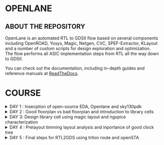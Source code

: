 # OPENLANE 

## ABOUT THE REPOSITORY
OpenLane is an automated RTL to GDSII flow based on several components including OpenROAD, Yosys, Magic, Netgen, CVC, SPEF-Extractor, KLayout and a number of custom scripts for design exploration and optimization. The flow performs all ASIC implementation steps from RTL all the way down to GDSII.

You can check out the documentation, including in-depth guides and reference manuals at [ReadTheDocs](https://openlane.readthedocs.io/).


 # COURSE 
<details>
<summary>DAY 1 : Insecption of open-source EDA, Openlane and sky130pdk </summary>
<br>

# 1) Introduction to QFN-48 Package,chip,pads,core,die,and IP's and Introduction to RISC-V

- Generally an Aurdino board or an FPGA board consists of an chip or processor inside it.
- The internal veiw of chip will be as below

![image](https://github.com/nithinkolar/pes_openlane_work/assets/145356962/b9fba21f-28ed-4f1d-a58e-c53b86c7c015)



![image](https://github.com/nithinkolar/pes_openlane_work/assets/145356962/14306000-21dc-43bf-94bc-63109a284f7e)


RISC-V is an open standard instruction set architecture based on established reduced instruction set computer principles. Unlike most other ISA designs, RISC-V is provided under royalty-free open-source licenses. 


![image](https://github.com/nithinkolar/pes_openlane_work/assets/145356962/8bf8e42e-712c-421c-b086-1a2a8b1d78a4)






# 2) SOC Design and OpenLANE

## a) Components of open-source digital asic design**
 - Digital ASIC design, It mainly consists of
   - RTL IP's
   - EDA Tools
   - PDK Data

![image](https://github.com/nithinkolar/pes_openlane_work/assets/145356962/e762216a-aee1-4363-aa3d-09251494f6f9)

      

  - Open source digital ASIC design

![image](https://github.com/nithinkolar/pes_openlane_work/assets/145356962/5cfc1e1e-32aa-4df8-9b14-8adb1915c344)


- What is PDK..?
  - Process Design Kit (PDK) Collection of files used to model a fabrication process for the EDA tools used to design an IC.
      - Process design rules : DRC,LVX,PEX
      - Device models
      - Digital standard cell Libraries
      - I/O libraries


 
## b) Simplified RTL2GDS Flow**

![image](https://github.com/nithinkolar/pes_openlane_work/assets/145356962/53443462-bc02-42d5-83fd-036da46e290b)


         1. Synthesis
         2. Floor planning and Power planning
         3. Placement 
         4. Clock tree synthsis (CTS)
         5. Routing 
         6. Sign off



## c) Introduction to Openlane ans strivechipsets**

   #### OPENLANE was started as an open-souce flow for a true Open source Tape-out experiment,
   #### STRIVES is a family of open everything socs.

  ![image](https://github.com/nithinkolar/pes_openlane_work/assets/145356962/9ad09b8b-cf11-435a-80fe-59971013a821)
 

   #### Goal of Openlane asic flow is :
    - Produce a clean GDSII with no humaninterventions
         - CLEAN means 
                - No LVS voilations
                - No DRC voilations
                - Timming voilations

    - Open Lane is tunned for the skywater 130nm open PDK .
    - Open lane is containerzied which means
                - Functional out of the box 
                - Instruction to built and run natevly with flow
    - Open lane has two mode of operation 
                - Atonomous 
                - Interative


## d) Introduction to Openlane Detailed ASIC flow design


   
![image](https://github.com/nithinkolar/pes_openlane_work/assets/145356962/7f9566b1-9580-4735-92d5-10f0b7eafac1)

   
Here's a detailed ASIC design flow using OpenLane and the associated tools and software:

**1. Synthesis:** RTL code is synthesized into a gate-level netlist, optimizing for area, power, and timing.
   - **Tools/Software**: 
     - Yosys for synthesis.
     - ABC (A System for Sequential Synthesis and Verification) for technology mapping.
     - Cell libraries specific to the target process.
     - Yosys

       
**2. Floorplanning:** Define the chip's area and arrangement of major functional blocks.
   - **Tools/Software**: 
     - OpenROAD's TritonRoute for global placement.
     - Magic for floorplan visualization.
     - Chip floor planning - Partinioning the chip die between different system building blocks and place the I/O pads.
     - Macro floor planning - Dimensions, Pin locations, rows defination.
     - Power planning - It is typically assigned with multiple VDD and VSS (Power straps, Power pads, Power rings)
    
       
**3. Placement:** Position individual gates and standard cells optimally within the predefined areas.
   - **Tools/Software**: 
     - RePLace (REctangle PLACEr) for placement.
     - Magic for placement visualization.
     - Placement is usually done in 2 steps
              - Global placement
              - Detailed placement

       
**4. Clock Tree Synthesis:** Design a clock distribution network to ensure synchronous clock signals.
   - **Tools/Software**: 
     - OpenROAD's TritonCTS for clock tree synthesis.
    
     
**5. Routing:** Establish interconnections while adhering to design rules, optimizing for signal integrity and timing.
   - **Tools/Software**: 
     - FastRoute for global and detailed routing.
     - Magic for routing visualization.


**6. Design Rule Checking (DRC):**  Verify that the layout complies with manufacturing design rules.
   - **Tools/Software**: 
     - Magic for initial DRC checks.
     - OpenROAD's TritonRoute for DRC repair.


**7. Layout Versus Schematic (LVS) Verification:** Confirm that the physical layout matches the intended functionality described at the RTL level.
   - **Tools/Software**: 
     - Netgen for LVS checks.


**8. Parasitic Extraction:** Extract parasitic capacitance and resistance values from the layout for accurate timing analysis.
   - **Tools/Software**: 
     - QFlow's SPEF extraction tool for parasitic extraction.


**9. Static Timing Analysis (STA):** Analyze timing paths to ensure setup and hold time constraints are met.
    - **Tools/Software**: 
      - OpenSTA for static timing analysis.


**10. Physical Verification:** Perform a series of checks including DRC, LVS, and electrical rule checks (ERC).
    - **Tools/Software**: 
      - Magic for DRC and LVS checks.
      - Netgen for ERC checks.


**11. GDS2 Generation:** Convert the final layout data into GDS2 format for fabrication.
    - **Tools/Software**: 
      - Magic for GDS2 generation.Here's a detailed ASIC design flow using OpenLane and the associated tools and software:



#### Synthis exporation
![image](https://github.com/nithinkolar/pes_openlane_work/assets/145356962/0a78cf01-677e-4793-a95a-01ad71ba7f6a)



#### Design exploration
 ![image](https://github.com/nithinkolar/pes_openlane_work/assets/145356962/b4c9b75b-6c49-4ac9-b1ea-9aa01dcae79c)


# 3) Open- Source EDA tools

#### Openlane Directory structure in detail

   - cd Desktop/
   - cd home/tools/
   - cd openlane_working_dir/
   - ls
   - cd openlane
   - docker
   - ./flow.tcl -interactive
![image](https://github.com/nithinkolar/pes_openlane_work/assets/145356962/03153126-15a6-4ab0-be0f-ddf08c238945)


#### Design Preparation step

    - in openlane directory
    - package require openlane 0.9
    - prep -design picorv32a

![image](https://github.com/nithinkolar/pes_openlane_work/assets/145356962/01e0384e-e287-4e1f-8ae2-0bc1defdabf6)



#### Review files after design synthsis and run synthsis

    - run_synthesis

![image](https://github.com/nithinkolar/pes_openlane_work/assets/145356962/036ba01e-067c-4850-b543-fbe91d2cc3ea)


![image](https://github.com/nithinkolar/pes_openlane_work/assets/145356962/8078d99f-6145-4d87-829c-86a3ed0ce883)


   - Here the counter d flipflop is **1613**
   - The number of cells is **14876**
   - The flop ration for our design will be 1613/14876 = 0.108
   - In percentage = 10.08 %

     
#### Openlane Project Github link Discription

https://github.com/efabless/openlane

[Back to COURSE](https://github.com/nithinkolar/pes_Openlane_work/tree/main#course)

</details>




<details>
<summary>DAY 2 : Good floorplan vs bad floorplan and introduction to library cells </summary>
<br>


# GOOD FLOORPLAN VS BAD FLORPLAN AND INTRODUCTION TO LIBRARY CELLS

## 1) CHIP FLOOR PLANNING CONSIDERATIONS

## L1) Utilization Factor and Aspect ratio

  ![image](https://github.com/nithinkolar/pes_openlane_work/assets/145356962/60754b1d-8cee-4933-9e66-6099ca8d1529)

    - Defining the width and height of the core and Die
    - Consider a netlist with 2 FF and 2 gates with the connections shown below


**STEP-1** Make the gates as a Squared box 

![image](https://github.com/nithinkolar/pes_openlane_work/assets/145356962/4b0c3113-6e09-4b1f-ad44-1ea8dcbd85c8)


**STEP-2** Find out the dimensions of the core and Die ( Dimensions of the standard cells )

![image](https://github.com/nithinkolar/pes_openlane_work/assets/145356962/16ac86d0-d26c-4930-b9c0-af5557d0c91b)



 #### For example 
  - Let us assume that each FF and Gates is on 1 cm breadth and 1cm height
  - Now Area of each standard cell will be will of 1 cm sq .
  - Allining tha area ocuupied the netlist in a in a single core .
  - Below the netlist will be fit into the core So it will be **100% utilization**
  - **Utilization factor** = Area occupied by the netlist / Total area ocuupied by the core.
  - where 4sq / 4sq = 1 . 
  - In this case when utilization factor = 1 , then the core is full no extra components can be added.
  - **Aspect ratoio** = Height / width , if it is 1 , it signifies that the core is square shaped.




## L2) Pre placed cells

![image](https://github.com/nithinkolar/pes_openlane_work/assets/145356962/9d04ba76-a078-48bf-9641-1198da3c4858)

  - Conisder a combinational block -> Gate level diagram.
  - Seperate that gate level diagram into two blocks.
  - Consider the multiple blocks are inside a Black box Now seperate the blackbox as two differnet IP's or Modules .
  - The Arrangements of the IP's in a chip is called as **Floor planning**.
  - The IP's will have an user defined loctions and they can be placed in a chip before the placement and rouiting is done hence these are calle as **Pre placed Cells**




## L3) Decoupling Capacitors

![image](https://github.com/nithinkolar/pes_openlane_work/assets/145356962/c067069d-5dad-4b45-a347-6eac8447db6f)


  - For any signal to be considered as a Logic 0 and Logic 1, It should be within the NM range ( Either NML or NMH )
  - The area between the NML and NMH is called undefined area
  - So in order to maintain the signal to be in the NML or NMh **Decoupling capacitors** are used.
  - Decoupling capacitors are mainly used to maintain the signal are not inside the undefined area.
    



## L4) Power Planning

![Screenshot from 2023-09-14 12-58-34](![image](https://github.com/nithinkolar/pes_openlane_work/assets/145356962/fc5daba4-4129-4391-85b4-93741f8ae0b1)


  - Insted of using individual VDD and VSS for multiple cells in a Block.
  - Suppose if there are four cells in a Block , Each cell having seperate VDD and VSS are called as **Power Planning**




## L5) Pin placement and Logical cell placement Blockage

![image](https://github.com/nithinkolar/pes_openlane_work/assets/145356962/497a7a3b-caba-4b95-82f5-6063c9054059)

  - Here consider a 4 set of circuts with input, clk and output,
  - Considering all 4 circuits together and placing on a chip in such a way that INPUTS should be at one side and OUTPUT should be at one side which helps us to make the connections easily.
  - So this process is called as **Pin placement**
  - Making sure that non of the automated routing tool should not be placed near the i/p and o/p cells it needs to block the cells This is called as **Logical cell placement Blockage**
    

**Pin Placement**

![image](https://github.com/nithinkolar/pes_openlane_work/assets/145356962/2164d937-dda5-4d28-8903-dd18b986af9d)


**Logical cell placement Blockage**

![image](https://github.com/nithinkolar/pes_openlane_work/assets/145356962/ad01cb5d-3926-4024-bd9a-b13c02b7658c)




## L6) Steps to run Flopor planning using Openlane

      - These are the defalt Floorplans 
 
![image](https://github.com/nithinkolar/pes_openlane_work/assets/145356962/61e417ef-8640-4ade-8c7f-3abfce2e8997)


![image](https://github.com/nithinkolar/pes_openlane_work/assets/145356962/3057d320-ae43-4d15-a8c0-b907bc703b10)


![image](https://github.com/nithinkolar/pes_openlane_work/assets/145356962/6f217ecb-688a-46e0-b65b-873f8d270e70)


## L7)

              - In the openlane shell

![image](https://github.com/nithinkolar/pes_openlane_work/assets/145356962/d0d2fb7d-2c1c-4f08-937f-746106c1af9c)

              
              - To open the Floorplan we go to the required directory that is
                   > vsduser@vsdsquadron:~/Desktop/work/tools/openlane_working_dir/openlane/designs/picorv32a/runs/11-09_15-36/results/floorplan
              - Using the ```cd``` command.
              - Then we type the command:
                   > magic -T /home/vsduser/Desktop/work/tools/openlane_working_dir/pdks/sky130A/libs.tech/magic/sky130A.tech lef read ../../tmp/merged.lef def read picorv32a.floorplan.def &

              - The following layout is displayed

![image](https://github.com/nithinkolar/pes_openlane_work/assets/145356962/e3935b9d-1331-4a94-ac86-56c26406b040)

              - We can press 's' and then 'v' to align the design to the center of the screen.

              - We can right click on the mouse and pess 'z' to zoom into a desired part.

![image](https://github.com/nithinkolar/pes_openlane_work/assets/145356962/ba09726c-f021-40c2-9914-9918aa18b7cb)


              - We can check the details of the ports as follows
              - Hover over a port with your crosshair and press 's' on your keyboard
              - Now open the tkcon command window and type ```what```.
              - This will show you the details of the selected port.


![image](https://github.com/nithinkolar/pes_openlane_work/assets/145356962/45955fc8-9cb8-4119-b633-051dc342eaac)
             
              - If we zoom in a little more, we can see the tap cells.
              - They are present to prevent latch up conditions which occur in the CMOS devices

![image](https://github.com/nithinkolar/pes_openlane_work/assets/145356962/11cd873f-1a67-4404-ad3f-f4bd6b1a3282)

              - These are the standard cells that are used in the design




## 2) LIBRARY BINDING AND PLACEMENTS


### L1) Netlist binding and initial Place Design

       - Bind netlist with physical cells 
       - Here it defines about the shape and sixe of the standard cell
       - Each cells are defined only in either rectange shape or square shape 
       - In this example, 1 refers to NOT gate, 2 refers to AND gate.   [image 1]
       - Larger the cell size 
          > It has a least resistance path
          > Performes Faster
       - Once we have a Physical veiw of all cells, It is placed on the Floorplan according to the Netlist.  [image 2]

![image](https://github.com/nithinkolar/pes_openlane_work/assets/145356962/f9e0c1a2-8b6c-4024-9b0c-ac18a754ae33)



![image](https://github.com/nithinkolar/pes_openlane_work/assets/145356962/f7d357b9-83aa-45af-9b4d-202da09e7ab2)



### L2 and L3) Optimize placement using estimate wire length and capacitance

        - When the cells are not extactly placed on the floorplan as in the netlist, If the relevant cells are not near to i/p or o/p.
        - Then estimation of wirelength and capacitance comes in.
        - Depending on the Capacitance and how far the cells are from input and output, Some **Buffers** are added in order to reduce the Wirelength and also to get a complete signal without any             lossses of signal ( but in cost of Area which can be minimized later )
    
          
![image](https://github.com/nithinkolar/pes_openlane_work/assets/145356962/b584f490-265c-4ac7-8e3e-9c89862a26a3)


![image](https://github.com/nithinkolar/pes_openlane_work/assets/145356962/e35b0bfe-e02b-471a-ac73-c7f084d5597b)




### L4) Need for libraries and characterization 

        - Library characterization and modelling depends on some steps,
        - Logic synthesis  ->  Floor planning  ->  Placement  ->  Clock Tree synthesuis ( CTS )  ->  Routing 
        - The collection of all the standard cells are placed is one area which is referred as **Library**

        
![image](https://github.com/nithinkolar/pes_openlane_work/assets/145356962/d40d84b2-4b73-48f0-b3a4-b297cd617134)



### L5) Congestion aware placement using replace
          - To view the placement we type
                   > run_placement
          - In the OpenLANE shell.

![image](https://github.com/nithinkolar/pes_openlane_work/assets/145356962/5419a317-455e-4007-a54d-b4a5627bac5c)

          - This is the result displayed. As we can see the '/picorv32a.placement.def' file is read.

![image](https://github.com/nithinkolar/pes_openlane_work/assets/145356962/f189f689-8b1e-484c-8a15-1701d9d4eca1)

          - We move one directory up from the 'floorplan' folder using
                   > cd ../placement/

          - To view the placement design we use the command
                   > magic -T /home/vsduser/Desktop/work/tools/openlane_working_dir/pdks/sky130A/libs.tech/magic/sky130A.tech lef read ../../tmp/merged.lef def read picorv32a.placement.def

![image](https://github.com/nithinkolar/pes_openlane_work/assets/145356962/256539e5-1af1-4071-a512-158751b0ebf5)


          - The above is displayed.
          - All these standard cells were present at the initial layout of the floorplan.

![image](https://github.com/nithinkolar/pes_openlane_work/assets/145356962/60fa6b7e-eec2-471c-85ee-64aad1bd72d7)


          - If we zoom in we can see the placement of the standard cells in the standard cell rows.




## 3) CELL DESIGN AND CHARACTERIZATION FLOW

### L1) Inputs for cell Design Flow
       - For each standard cell (AND,NOR,INVERTER,FF ect) There are different cell design flow
       - Each Cell Design Flow consists of 3 steps:
               - Inputs ( which mainly consists of PDK's [ DRC and LVs rules, Spice models, library ect] )
               - Design Steps (this mainly invovles 3 steps)
                      - Circuit Design
                      - Layout Design 
                      - Charecterization
               - Outputs ( Outputs we get here is  CDL circuit description language )
               
   #### User defined specifications
       - Cell height = The seperation between the power rail and ground rail defines the cell height.
       - Supply voltage = A certain cell should be operated at a certain supply voltage which is defined by the Top level design
       - Metal Layer = Certain Libraries van be designed on a particular Metal Layer.
       - Pin Location = Library nedds to decide on the pins and the pin location where it needs to be placed.

               
### L2) Circuit Design step
      - There are teo steps involved in circuit design:
            > Implement the Function itself
            > Modelling the PMOS and NMOS transisters in such a way that the aspect ratio should be matched.
            
      
### L3) Layout Design step
      - Implimenting the PMOS and NMOS values into layout are called Layout Design 
      - Steps involved in the layout design are:
           - Get the function implimented through the MOS transistors
           - Get a PMOS network graph and NMOS network graph
           - Obtain Euler's Path and draw a Stick Diagram
           - Convert the stick diagram into a proper Layout diagram
           - EXtract the paracetics from the layout and CHaracterize it interms of Timmings.

           
### L4) Typical Charaterization Flow
     - Steps involved in the characteriztion flow are :
           - Read in the Model Files
           - Read the extracted spice netlist
           - Define how to recongnise the behaviorur of the buffer
           - Read the subcircuits of the inverters 
           - Attach the neccessary Power source
           - Apply the stimulus
           - Provide the neccessary output capacitance
           - Provide the necessary simulation command.
           - Feed in all the 1 to 8 steps to a configuration file ( GUNA )


![image](https://github.com/nithinkolar/pes_openlane_work/assets/145356962/fe5154e9-378e-4db3-b16d-b60c6c9bc729)


![image](https://github.com/nithinkolar/pes_openlane_work/assets/145356962/3d372061-aa6f-467e-91c4-6ae8f397ea7e)


![image](https://github.com/nithinkolar/pes_openlane_work/assets/145356962/bb0127f8-0da4-4c54-97a5-d646a0d5aabc)



## 4) GENERAL TIMMING CHARECTERIZATION PARAMETERS

### L1) Timming Threshold definations
      - Timming Threshold Definations
          - slew_low_rise_thr
          - slew_high_rise_thr
          - slew_low_fall_thr
          - slew_high_fall_thr
          - in_rise_thr
          - in_fall_thr
          - out_rise_thr
          - out_fall_thr

![image](https://github.com/nithinkolar/pes_openlane_work/assets/145356962/7ce6e2dc-cd1b-41e8-bd09-cd26a7afc175)


![image](https://github.com/nithinkolar/pes_openlane_work/assets/145356962/c5fae0b2-4348-4387-84cd-1d35a404fd4f)


         
### L2) Propogation delay and transition time

**Propagation Delay**
The time difference between when the transitional input reaches 50% of its final value and when the output reaches 50% of its final value.
     
     - There should be no negative delay in the charecterization, This can be taken care by setting a proper threshold point.

```
    Propagation delay = time(out_fall_thr)-time(in_rise_thr)

```

![image](https://github.com/nithinkolar/pes_openlane_work/assets/145356962/c8f98fae-8ade-471f-a7fb-b7a9479255c5)


![image](https://github.com/nithinkolar/pes_openlane_work/assets/145356962/819ff391-1674-4184-8a13-4f77156c58a7)


**Transition Time**
The time it takes the signal to move between states is the transition time , where the time is measured between 10% and 90% or 20% to 80% of the signal levels.

```
Rise transition time = time(slew_high_rise_thr) - time (slew_low_rise_thr)
```

```
Fall transition time = time(slew_high_fall_thr) - time (slew_low_fall_thr)
```

![image](https://github.com/nithinkolar/pes_openlane_work/assets/145356962/4db2b129-ac3c-47b5-9036-0ebcaae936de)




[Back to COURSE](https://github.com/nithinkolar/pes_Openlane_work/tree/main#course)

</details>
<details>
<summary>DAY 3: Design library cell using magic layout and ngspice characterization </summary>
<br>

# 1) LABS FOR CMOS INVERTER NGSPICE SIMULATIONS

   ### L1) IO Placer revision
   
   ### L2) Spice deck creation for CMOS inverter
             - Create a SPICE DECK first
             - > Connectivity information about the netlist
             - > Set a component values
             - > Identify the nodes
             - > Name the nodes


![image](https://github.com/nithinkolar/pes_openlane_work/assets/145356962/0a579b79-e515-4ab5-9290-2e884bb0f704)


             SPICE DECK = ***Model description***
                          ***Netlist Description***
                          M1 out in vdd vdd pmos w=0.375u L=0.25u
                          M2 out in 0 0 nmos w=0.375u L=0.25u
                          
                          cload out 0 10f

                          Vdd vdd 0 2.5
                          Vin in 0 2.5
                          
                          *** Simulation commands ***
                          .op
                          .dc Vin0 0 2.5 0.05

                          *** .include tsmc_0.25um_model.mod ***
                          .LIB "tsmc_0.25um_model.mod" CMOS_MODELS
                          .end
                          
                          
![image](https://github.com/nithinkolar/pes_openlane_work/assets/145356962/1a5c35e6-4863-4e0e-8ad7-f82262bd299d)


![image](https://github.com/nithinkolar/pes_openlane_work/assets/145356962/8b9e08d8-2625-4ab2-8192-5c08496d6c4f)

   
   ### L3) Spice simulation lab for cmos inverter
                  - Spice simulation for a particular specification
                  
![image](https://github.com/nithinkolar/pes_openlane_work/assets/145356962/00712f88-fab6-4aac-9d8a-0afded87e25e)


![image](https://github.com/nithinkolar/pes_openlane_work/assets/145356962/1c8b5f86-9929-429a-b96d-2c9b370e1085)


   ### L4) Switchin threshold vm
            - The CMOS on the right side has a bigger size than the one on the left.
            - These waveforms tell us that the CMOS is a very robust device. The characteristics of the CMOS are maintained across a variety of sizes.
            - The arrow is pointing to the point where 'Vin = Vout'.

![image](https://github.com/nithinkolar/pes_openlane_work/assets/145356962/75b15702-eb56-4b76-bb4a-f51f7f1b5442)

            - Above graph gives details on each point and its significance
            

![image](https://github.com/nithinkolar/pes_openlane_work/assets/145356962/2c9c0f9c-ac07-49f2-b5e5-9fce5bd8c4a7)


         - 
   ### L6) Lab steps to gitclone vsdstd cell design
            - We need to perform a git clone here from a repository that we require, to do the future labs.
            - We can type the following command
                  ```
                  git clone https://github.com/nickson-jose/vsdstdcelldesign.git
                  ```

            - Now we need to copy the 'sky130A.tech' file into the directory we just cloned
            - We can do this by using
                  ```
                  cp sky130A.tech /home/vsduser/Desktop/work/tools/openlane_working_dir/openlane/vsdstdcelldesign
                  ```
                  ```
                  magic -T sky130A.tech sky130_inv.mag & 
                  ```  
             in the follwoing directory shown in the figure


![image](https://github.com/nithinkolar/pes_openlane_work/assets/145356962/9518a0c0-29ec-485b-bc64-4d835fec0217)


  
## 2) INCEPTION OF LAYOUT CMOS FABRICATION PROCESS

### L1) Create Active Regions
           - Selecting a subsrate ( p-type, High resistivity, Doping level,oreintation )
           - Creating active region for transistors
                     - Step1 -> Deposit the kayer of photo resist
                     - Step2 -> Mask1 the region (protecting)
                     - Step3 -> So the UV rays doesnt hit the photoresist layer which is under Mask.
                     - Step4 -> Silicon layer is etched off in the Non masking region.
                     - Step5 -> Remove the Photoresist
                     - Step6 -> Placed in an oxidation furnance
                     - Step7 -> Isolation area will be created This process is called as LOCUS.
![image](https://github.com/nithinkolar/pes_openlane_work/assets/145356962/d5f98bef-3af9-4ee8-8b04-bcccfdaf593d)




![image](https://github.com/nithinkolar/pes_openlane_work/assets/145356962/0b6f57ba-0ea6-4cb3-8d5a-63ee9f2c7fb4)


### L2) Formation of N-well and P-well
                   - Step1 -> Photoresist the Layer
                   - Step2 -> Mask2 in the required region
                   - Step3 -> Expose the photoresist to UV rays
                   - Step4 -> Non masking area will be wanished
                   - Step5 -> Create a P-well ,It is created by using BORON
                   - Step6 -> Create a N-well ,It is created by using Phosphorous
                   - Step7 -> Take the complete structure into High Temperature Furnace
                   - Step8 -> This diffuses the wells and make proper n-well and p-well, This is called as twin tub process

![image](https://github.com/nithinkolar/pes_openlane_work/assets/145356962/3aaf67b7-a70e-44c9-a1c2-d264ae0d8fa7)


![image](https://github.com/nithinkolar/pes_openlane_work/assets/145356962/13067044-9c45-453b-a785-6379add36ccc)



### L3) Formation of gate terminal
                   - Step1 -> Gate formation involves depositing a gate oxide
                   - Step2 -> Defining gate patterns using photolithography
                   - Step3 -> Depositing gate material
                   - Step4 -> Etching to create gates
                   - Step5 -> Doping the substrate and insulating the gates.

![image](https://github.com/nithinkolar/pes_openlane_work/assets/145356962/207d604f-6cb4-4482-a8bb-19573451a6b5)


![image](https://github.com/nithinkolar/pes_openlane_work/assets/145356962/b08aba6c-ee0d-4382-af4b-da6472d81af2)



### L4) Ligtly dopped drain (LDD) formation
                   - Lightly doped drain (LDD) formation involves implanting the drain and source regions of a MOSFET transistor with a lighter concentration of dopants to reduce hot 
                     electron effect and short channel effect and enhance device performance.
                   - Doing both  n+ impantation and p+ implantation.
                   - It involves plasma etching here
                   
![image](https://github.com/nithinkolar/pes_openlane_work/assets/145356962/297c8a84-4b71-4ad5-b1bd-31a3ebbc3ce5)



![image](https://github.com/nithinkolar/pes_openlane_work/assets/145356962/e4e8b7fe-013e-44c1-824b-08559bf4eed4)

                            
### L5) Source and drain formation
                  - Source and drain formation in a MOSFET transistor typically involves doping the silicon substrate with chemicals such as arsenic or phosphorous for n-type regions 
                  (source and drain) and boron for p-type regions (source and drain).
                  - Here the source and drain are done by using ARSENIC method
                  - High temperature annealing is performed.

![image](https://github.com/nithinkolar/pes_openlane_work/assets/145356962/63fac5dd-abcd-4396-93e4-71cc5dd0dcfb)



![image](https://github.com/nithinkolar/pes_openlane_work/assets/145356962/be252a62-261b-4e59-8888-141da477a911)


### L6) Local interconnect formation
                  - Steps to form Contacts and Interconnects(local) 
                      - Step1 -> Titanium is deposited with a process known as sputtering. 
                      - Step2 -> Wafer is heated to about 650 - 700 C in an N2 ambient furnace for 60 seconds. 
                      - Step3 -> TiSi2 contacts are formed.  TiN is also formed used for local communication. 
                      - Step4 -> TiN is etched using RCA cleaning.

![image](https://github.com/nithinkolar/pes_openlane_work/assets/145356962/336fd5d8-60e0-4361-ab3e-f2d9f375f44f)

![image](https://github.com/nithinkolar/pes_openlane_work/assets/145356962/6abeb77e-bce1-4551-bcac-ec986da0f9f5)

                      
### L7) Higher level metal formation
                 - Step1 -> Forming contacts and interconnects locally involves depositing a dielectric material like silicon dioxide
                 - Step2 -> Patterning it using photolithography
                 - Step3 -> Eetching contact holes 
                 - Step4 -> Depositing a barrier metal (e.g., titanium or titanium nitride)
                 - Step5 -> Filling with a conductor (e.g., aluminum or copper) using chemical vapor deposition (CVD)
                 - Step6 -> And then planarizing through chemical-mechanical polishing (CMP).

![image](https://github.com/nithinkolar/pes_openlane_work/assets/145356962/2920f5b2-78f6-4743-be52-7184e6a0ceb3)


![image](https://github.com/nithinkolar/pes_openlane_work/assets/145356962/928b676a-c68e-4e0a-8651-66d3ddab51e1)


![image](https://github.com/nithinkolar/pes_openlane_work/assets/145356962/e5922497-b970-4ed3-b047-44d76d7b7254)


### L8) Lab introduction to Sky130 basic layers layout and LEF using inverter

                - - Now let us look at the layout of a CMOS inverter. To open this we type the command

### L9) Lab steps to create std cell layout and extract spice netlist









[Back to COURSE](https://github.com/nithinkolar/pes_Openlane_work/tree/main#course)

</details>
<details>
<summary>DAY 4 : Prelayout timming layout analysis and inportance of good clock tree </summary>
<br>

[Back to COURSE](https://github.com/nithinkolar/pes_Openlane_work/tree/main#course)

</details>
<details>
<summary>DAY 5 : Final steps for RTL2GDS using triton route and openSTA </summary>
<br>

[Back to COURSE](https://github.com/nithinkolar/pes_Openlane_work/tree/main#course)
